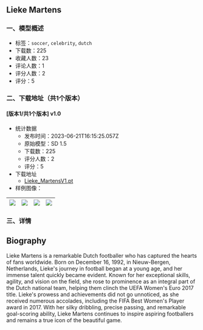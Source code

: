 ## Lieke Martens
### 一、模型概述

- 标签：`soccer`, `celebrity`, `dutch`
- 下载数：225
- 收藏人数：23
- 评论人数：1
- 评分人数：2
- 评分：5

### 二、下载地址（共1个版本）

#### [版本1/共1个版本] v1.0

- 统计数据
  - 发布时间：2023-06-21T16:15:25.057Z
  - 原始模型：SD 1.5
  - 下载数：225
  - 评分人数：2
  - 评分：5
- 下载地址
  - [Lieke_MartensV1.pt](https://civitai.com/api/download/models/101010)
- 样例图像：

| <img src="https://image.civitai.com/xG1nkqKTMzGDvpLrqFT7WA/aafe16ef-d9a4-44b7-822d-cd69cbf2d6ed/width=450/1235500.jpeg" /> | <img src="https://image.civitai.com/xG1nkqKTMzGDvpLrqFT7WA/d270162c-1d2d-4c75-b185-023f45cc5a4f/width=450/1235367.jpeg" /> | <img src="https://image.civitai.com/xG1nkqKTMzGDvpLrqFT7WA/f433f38e-b6d3-49c6-88ab-54e878401f0b/width=450/1233998.jpeg" /> | <img src="https://image.civitai.com/xG1nkqKTMzGDvpLrqFT7WA/a75e0f17-a398-41b3-b51d-19849600cc5b/width=450/1234106.jpeg" /> |
| ---- | ---- | ---- | ---- |


### 三、详情
<h2 id="heading-4">Biography</h2><p>Lieke Martens is a remarkable Dutch footballer who has captured the hearts of fans worldwide. Born on December 16, 1992, in Nieuw-Bergen, Netherlands, Lieke's journey in football began at a young age, and her immense talent quickly became evident. Known for her exceptional skills, agility, and vision on the field, she rose to prominence as an integral part of the Dutch national team, helping them clinch the UEFA Women's Euro 2017 title. Lieke's prowess and achievements did not go unnoticed, as she received numerous accolades, including the FIFA Best Women's Player award in 2017. With her silky dribbling, precise passing, and remarkable goal-scoring ability, Lieke Martens continues to inspire aspiring footballers and remains a true icon of the beautiful game.</p>